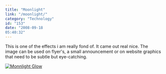 ```yaml
---
title: "Moonlight"
link: "/moonlight/"
category: "Technology"
id: "153"
date: "2008-09-18
05:40:32"
---
```


This is one of the effects i am really fond of. It came out real nice. The image can be used on flyer's, a small
announcement or on website graphics that need to be subtle but eye-catching.

[![](/img/upload/moonlight.jpg "Monnlight Glow")](/img/upload/moonlight.jpg)
